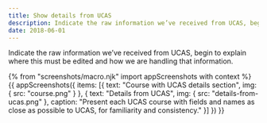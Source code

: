 ```yaml
---
title: Show details from UCAS
description: Indicate the raw information we’ve received from UCAS, begin to explain where this must be edited and how we are handling that information.
date: 2018-06-01
---
```

Indicate the raw information we’ve received from UCAS, begin to explain where this must be edited and how we are handling that information.

{% from "screenshots/macro.njk" import appScreenshots with context %}
{{ appScreenshots({
  items: [{
    text: "Course with UCAS details section",
    img: { src: "course.png" }
  }, {
    text: "Details from UCAS",
    img: { src: "details-from-ucas.png" },
    caption: "Present each UCAS course with fields and names as close as possible to UCAS, for familiarity and consistency."
  }]
}) }}
